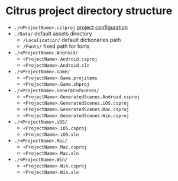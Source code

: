 # Citrus project directory structure

- `./<ProjectName>.citproj` [project configuration](configuration.md)
- `./Data/` default assets directory
  - `/Localization/` default dictionaries path
  - `/Fonts/` fixed path for fonts
- `./<ProjectName>.Android/`
  - `<ProjectName>.Android.csproj`
  - `<ProjectName>.Android.sln`
- `./<ProjectName>.Game/`
  - `<ProjectName>.Game.projitems`
  - `<ProjectName>.Game.shproj`
- `./<ProjectName>.GeneratedScenes/`
  - `<ProjectName>.GeneratedScenes.Android.csproj`
  - `<ProjectName>.GeneratedScenes.iOS.csproj`
  - `<ProjectName>.GeneratedScenes.Mac.csproj`
  - `<ProjectName>.GeneratedScenes.Win.csproj      `
- `./<ProjectName>.iOS/`
  - `<ProjectName>.iOS.csproj`
  - `<ProjectName>.iOS.sln`
- `./<ProjectName>.Mac/`
    - `<ProjectName>.Mac.csproj`
    - `<ProjectName>.Mac.sln`
- `./<ProjectName>.Win/`
  - `<ProjectName>.Win.csproj`
  - `<ProjectName>.Win.sln`
